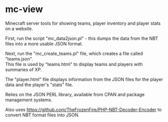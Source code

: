 mc-view
=======

Minecraft server tools for showing teams, player inventory and player stats on a website.

First, run the script "mc_data2json.pl" - this dumps the data from the NBT files into a more usable JSON format.

Next, run the "mc_create_teams.pl" file, which creates a file called "teams.json".  
This file is used by "teams.html" to display teams and players with summaries of XP.

The "player.html" file displays information from the JSON files for the player data and the player's "stats" file.

Relies on the JSON PERL library, available from CPAN and package management systems.

Also uses https://github.com/TheFrozenFire/PHP-NBT-Decoder-Encoder to convert NBT format
files into JSON.

